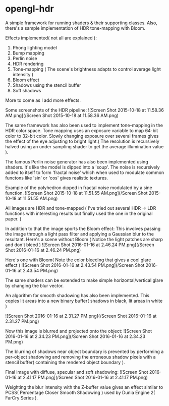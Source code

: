 # opengl-hdr
A simple framework for running shaders & their supporting classes. 
Also, there's a sample implementation of HDR tone-mapping with Bloom.

Effects implemented( not all are explained ):
1) Phong lighting model
2) Bump mapping
3) Perlin noise
4) HDR rendering
5) Tone-mapping ( The scene's brightness adapts to control average light intensity )
6) Bloom effect
7) Shadows using the stencil buffer
8) Soft shadows

More to come as I add more effects.

Some screenshots of the HDR pipeline:
![Screen Shot 2015-10-18 at 11.58.36 AM.png](/Screen Shot 2015-10-18 at 11.58.36 AM.png)

The same framework has also been used to implement tone-mapping in the HDR color space. Tone mapping uses an exposure variable to map 64-bit color to 32-bit color. Slowly changing exposure over several frames gives the effect of the eye adjusting to bright light.( The resolution is recursively halved using an under sampling shader to get the average illumination value ).

The famous Perlin noise generator has also been implemented using shaders. It's like the model is dipped into a 'soup'. The noise is recursively added to itself to form 'fractal noise' which when used to modulate common functons like 'sin' or 'cos' gives realistic textures.

Example of the polyhedron dipped in fractal noise modulated by a sine function.
![Screen Shot 2015-10-18 at 11.51.55 AM.png](/Screen Shot 2015-10-18 at 11.51.55 AM.png)

All images are HDR and tone-mapped ( I've tried out several HDR -> LDR functions with interesting results but finally used the one in the original paper. )

In addition to that the image sports the Bloom effect: 
This involves passing the image through a light pass filter and applying a Gaussian blur to the resultant.
Here's a scene without Bloom ( Notice the light patches are sharp and don't bleed )
![Screen Shot 2016-01-16 at 2.46.24 PM.png](/Screen Shot 2016-01-16 at 2.46.24 PM.png)

Here's one with Bloom( Note the color bleeding that gives a cool glare effect )
![Screen Shot 2016-01-16 at 2.43.54 PM.png](/Screen Shot 2016-01-16 at 2.43.54 PM.png)

The same shaders can be extended to make simple horizontal/vertical glare by changing the blur vector.

An algorithm for smooth shadowing has also been implemented. 
This copies lit areas into a new binary buffer( shadows in black, lit areas in white )

![Screen Shot 2016-01-16 at 2.31.27 PM.png](/Screen Shot 2016-01-16 at 2.31.27 PM.png)

Now this image is blurred and projected onto the object:
![Screen Shot 2016-01-16 at 2.34.23 PM.png](/Screen Shot 2016-01-16 at 2.34.23 PM.png)

The blurring of shadows near object boundary is prevented by performing a per-object shadowing and removing the erroneous shadow pixels with a stencil buffer( containing the rendered object boundary ).

Final image with diffuse, specular and soft shadowing:
![Screen Shot 2016-01-16 at 2.41.17 PM.png](/Screen Shot 2016-01-16 at 2.41.17 PM.png)


Weighting the blur intensity with the Z-buffer value gives an effect similar to PCSS( Percentage Closer Smooth Shadowing ) used by Dunia Engine 2( FarCry Series ).
